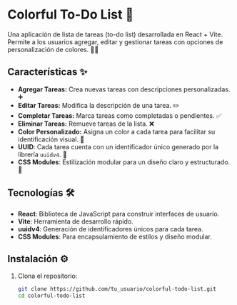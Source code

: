 # Colorful To-Do List 🌈

Una aplicación de lista de tareas (to-do list) desarrollada en React + Vite. Permite a los usuarios agregar, editar y gestionar tareas con opciones de personalización de colores. 📝🎨

## Características ✨

- **Agregar Tareas:** Crea nuevas tareas con descripciones personalizadas. ➕
- **Editar Tareas:** Modifica la descripción de una tarea. ✏️
- **Completar Tareas:** Marca tareas como completadas o pendientes. ✅
- **Eliminar Tareas:** Remueve tareas de la lista. ❌
- **Color Personalizado:** Asigna un color a cada tarea para facilitar su identificación visual. 🎨
- **UUID**: Cada tarea cuenta con un identificador único generado por la librería `uuidv4`. 🔑
- **CSS Modules**: Estilización modular para un diseño claro y estructurado. 🎨

## Tecnologías 🛠️

- **React**: Biblioteca de JavaScript para construir interfaces de usuario.
- **Vite**: Herramienta de desarrollo rápido.
- **uuidv4**: Generación de identificadores únicos para cada tarea.
- **CSS Modules**: Para encapsulamiento de estilos y diseño modular.

## Instalación ⚙️

1. Clona el repositorio:
   ```bash
   git clone https://github.com/tu_usuario/colorful-todo-list.git
   cd colorful-todo-list
